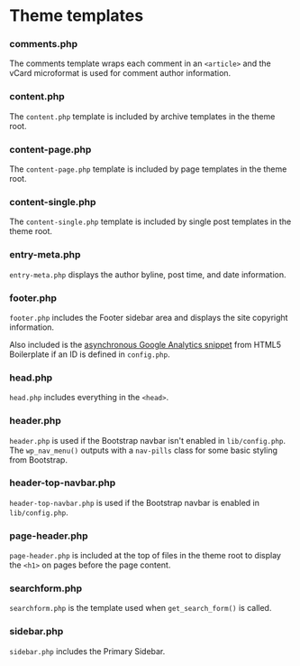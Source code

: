 # Theme templates

### comments.php

The comments template wraps each comment in an `<article>` and the vCard microformat is used for comment author information.

### content.php

The `content.php` template is included by archive templates in the theme root.

### content-page.php

The `content-page.php` template is included by page templates in the theme root.

### content-single.php

The `content-single.php` template is included by single post templates in the theme root.

### entry-meta.php

`entry-meta.php` displays the author byline, post time, and date information.

### footer.php

`footer.php` includes the Footer sidebar area and displays the site copyright information.

Also included is the [asynchronous Google Analytics snippet](http://mathiasbynens.be/notes/async-analytics-snippet) from HTML5 Boilerplate if an ID is defined in `config.php`.

### head.php

`head.php` includes everything in the `<head>`.

### header.php

`header.php` is used if the Bootstrap navbar isn't enabled in `lib/config.php`. The `wp_nav_menu()` outputs with a `nav-pills` class for some basic styling from Bootstrap.

### header-top-navbar.php

`header-top-navbar.php` is used if the Bootstrap navbar is enabled in `lib/config.php`.

### page-header.php

`page-header.php` is included at the top of files in the theme root to display the `<h1>` on pages before the page content.

### searchform.php

`searchform.php` is the template used when `get_search_form()` is called.

### sidebar.php

`sidebar.php` includes the Primary Sidebar.
